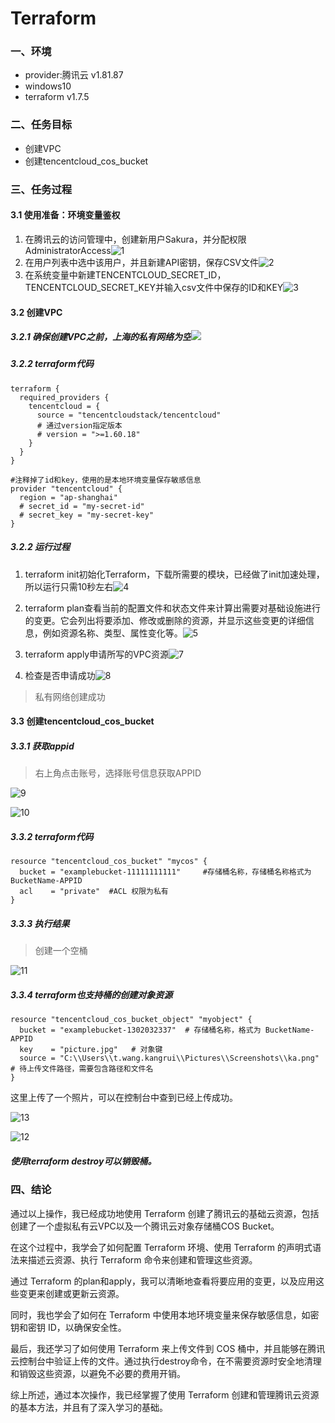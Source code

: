 # Terraform

### 一、环境

- provider:腾讯云 v1.81.87
- windows10
- terraform v1.7.5

### 二、任务目标

- 创建VPC
- 创建tencentcloud_cos_bucket

### 三、任务过程

#### 3.1 使用准备：环境变量鉴权

1. 在腾讯云的访问管理中，创建新用户Sakura，并分配权限AdministratorAccess![1](https://github.com/King-WKR/Terraform/assets/71487704/c1135c3e-a0e8-40d6-a0d8-6faeb948e169)
2. 在用户列表中选中该用户，并且新建API密钥，保存CSV文件![2](https://github.com/King-WKR/Terraform/assets/71487704/27c645c8-e728-4734-821d-d8c69012332e)
3. 在系统变量中新建TENCENTCLOUD_SECRET_ID，TENCENTCLOUD_SECRET_KEY并输入csv文件中保存的ID和KEY![3](https://github.com/King-WKR/Terraform/assets/71487704/b5eb6a2d-10f1-440d-9b83-cc82cf3a95dc)

#### 3.2 创建VPC

##### 3.2.1 确保创建VPC之前，上海的私有网络为空![](C:\Users\t.wang.kangrui\Desktop\terraformstudy\report1\6.png)

##### 3.2.2 terraform代码

```HCL
terraform {
  required_providers {
    tencentcloud = {
      source = "tencentcloudstack/tencentcloud"
      # 通过version指定版本
      # version = ">=1.60.18"
    }
  }
}

#注释掉了id和key，使用的是本地环境变量保存敏感信息
provider "tencentcloud" {
  region = "ap-shanghai"
  # secret_id = "my-secret-id"
  # secret_key = "my-secret-key"
}
```

##### 3.2.2 运行过程

1. terraform init初始化Terraform，下载所需要的模块，已经做了init加速处理，所以运行只需10秒左右![4](https://github.com/King-WKR/Terraform/assets/71487704/14b4647b-e39f-429b-8f8e-4cf569b9ee1f)

2. terraform plan查看当前的配置文件和状态文件来计算出需要对基础设施进行的变更。它会列出将要添加、修改或删除的资源，并显示这些变更的详细信息，例如资源名称、类型、属性变化等。![5](https://github.com/King-WKR/Terraform/assets/71487704/dc611ad9-4491-421d-86e8-c92fd7e0d806)

3. terraform apply申请所写的VPC资源![7](https://github.com/King-WKR/Terraform/assets/71487704/7b007bc7-cee8-4dfb-af01-b32a5b520d24)


4. 检查是否申请成功![8](https://github.com/King-WKR/Terraform/assets/71487704/ecee4d7d-e8f9-4f77-ba7f-ebcfd40fb53c)

> 私有网络创建成功

#### 3.3 创建tencentcloud_cos_bucket

##### 3.3.1 获取appid

> 右上角点击账号，选择账号信息获取APPID

![9](https://github.com/King-WKR/Terraform/assets/71487704/783db4a2-1ae3-4b6d-ae44-370e7bf05e3c)

![10](https://github.com/King-WKR/Terraform/assets/71487704/5103b79a-e557-4bbb-9ce0-3760f3603cdf)

##### 3.3.2 terraform代码

```HCL
resource "tencentcloud_cos_bucket" "mycos" {
  bucket = "examplebucket-11111111111"     #存储桶名称，存储桶名称格式为 BucketName-APPID
  acl    = "private"  #ACL 权限为私有
}
```

##### 3.3.3 执行结果

> 创建一个空桶

![11](https://github.com/King-WKR/Terraform/assets/71487704/2c4df17c-e0c9-4a10-b3c7-acba128a812d)

##### 3.3.4 terraform也支持桶的创建对象资源

```HCL
resource "tencentcloud_cos_bucket_object" "myobject" {
  bucket = "examplebucket-1302032337"  # 存储桶名称，格式为 BucketName-APPID
  key    = "picture.jpg"   # 对象键
  source = "C:\\Users\\t.wang.kangrui\\Pictures\\Screenshots\\ka.png"  # 待上传文件路径，需要包含路径和文件名
}
```

这里上传了一个照片，可以在控制台中查到已经上传成功。

![13](https://github.com/King-WKR/Terraform/assets/71487704/26866d50-000f-4572-afe9-6297ff00d3d3)

![12](https://github.com/King-WKR/Terraform/assets/71487704/86abd6e6-b070-4437-a383-86f429d34f35)

##### 使用terraform destroy可以销毁桶。

### 四、结论

​通过以上操作，我已经成功地使用 Terraform 创建了腾讯云的基础云资源，包括创建了一个虚拟私有云VPC以及一个腾讯云对象存储桶COS Bucket。

在这个过程中，我学会了如何配置 Terraform 环境、使用 Terraform 的声明式语法来描述云资源、执行 Terraform 命令来创建和管理这些资源。

​通过 Terraform 的plan和apply，我可以清晰地查看将要应用的变更，以及应用这些变更来创建或更新云资源。

同时，我也学会了如何在 Terraform 中使用本地环境变量来保存敏感信息，如密钥和密钥 ID，以确保安全性。

最后，我还学习了如何使用 Terraform 来上传文件到 COS 桶中，并且能够在腾讯云控制台中验证上传的文件。通过执行destroy命令，在不需要资源时安全地清理和销毁这些资源，以避免不必要的费用开销。

综上所述，通过本次操作，我已经掌握了使用 Terraform 创建和管理腾讯云资源的基本方法，并且有了深入学习的基础。
